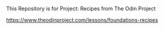 This Repository is for Project: Recipes from The Odin Project 

https://www.theodinproject.com/lessons/foundations-recipes